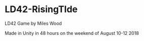 # LD42-RisingTIde
LD42 Game by Miles Wood

Made in Unity in 48 hours on the weekend of August 10-12 2018
